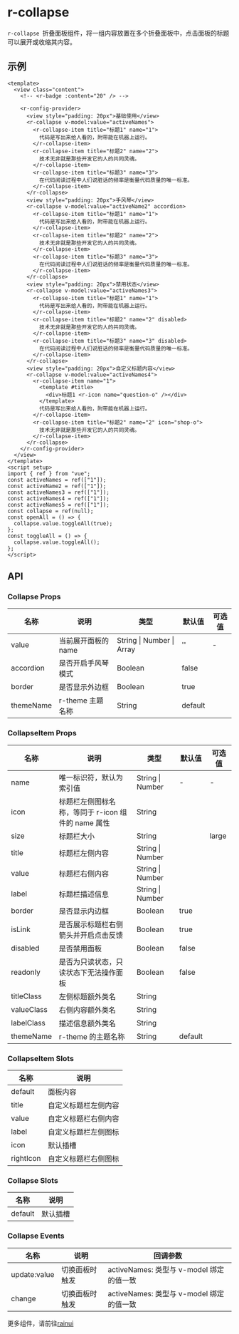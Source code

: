 <script setup>
  import {pathName} from '../components/hooks/usePath'
  pathName.value = 'pages/example/collapse/collapse'
 </script>

# r-collapse

`r-collapse `折叠面板组件，将一组内容放置在多个折叠面板中，点击面板的标题可以展开或收缩其内容。

## 示例

```vue
<template>
  <view class="content">
    <!-- <r-badge :content="20" /> -->

    <r-config-provider>
      <view style="padding: 20px">基础使用</view>
      <r-collapse v-model:value="activeNames">
        <r-collapse-item title="标题1" name="1">
          代码是写出来给人看的，附带能在机器上运行。
        </r-collapse-item>
        <r-collapse-item title="标题2" name="2">
          技术无非就是那些开发它的人的共同灵魂。
        </r-collapse-item>
        <r-collapse-item title="标题3" name="3">
          在代码阅读过程中人们说脏话的频率是衡量代码质量的唯一标准。
        </r-collapse-item>
      </r-collapse>
      <view style="padding: 20px">手风琴</view>
      <r-collapse v-model:value="activeName2" accordion>
        <r-collapse-item title="标题1" name="1">
          代码是写出来给人看的，附带能在机器上运行。
        </r-collapse-item>
        <r-collapse-item title="标题2" name="2">
          技术无非就是那些开发它的人的共同灵魂。
        </r-collapse-item>
        <r-collapse-item title="标题3" name="3">
          在代码阅读过程中人们说脏话的频率是衡量代码质量的唯一标准。
        </r-collapse-item>
      </r-collapse>
      <view style="padding: 20px">禁用状态</view>
      <r-collapse v-model:value="activeNames3">
        <r-collapse-item title="标题1" name="1">
          代码是写出来给人看的，附带能在机器上运行。
        </r-collapse-item>
        <r-collapse-item title="标题2" name="2" disabled>
          技术无非就是那些开发它的人的共同灵魂。
        </r-collapse-item>
        <r-collapse-item title="标题3" name="3" disabled>
          在代码阅读过程中人们说脏话的频率是衡量代码质量的唯一标准。
        </r-collapse-item>
      </r-collapse>
      <view style="padding: 20px">自定义标题内容</view>
      <r-collapse v-model:value="activeNames4">
        <r-collapse-item name="1">
          <template #title>
            <div>标题1 <r-icon name="question-o" /></div>
          </template>
          代码是写出来给人看的，附带能在机器上运行。
        </r-collapse-item>
        <r-collapse-item title="标题2" name="2" icon="shop-o">
          技术无非就是那些开发它的人的共同灵魂。
        </r-collapse-item>
      </r-collapse>
    </r-config-provider>
  </view>
</template>
<script setup>
import { ref } from "vue";
const activeNames = ref(["1"]);
const activeName2 = ref(["1"]);
const activeNames3 = ref(["1"]);
const activeNames4 = ref(["1"]);
const activeNames5 = ref(["1"]);
const collapse = ref(null);
const openAll = () => {
  collapse.value.toggleAll(true);
};
const toggleAll = () => {
  collapse.value.toggleAll();
};
</script>
```

## API

### Collapse Props

| 名称      | 说明                | 类型                      | 默认值  | 可选值 |
| --------- | ------------------- | ------------------------- | ------- | ------ |
| value     | 当前展开面板的 name | String \| Number \| Array | ''      | -      |
| accordion | 是否开启手风琴模式  | Boolean                   | false   |        |
| border    | 是否显示外边框      | Boolean                   | true    |        |
| themeName | r-theme 主题名称    | String                    | default |        |

### CollapseItem Props

| 名称       | 说明                                               | 类型             | 默认值  | 可选值 |
| ---------- | -------------------------------------------------- | ---------------- | ------- | ------ |
| name       | 唯一标识符，默认为索引值                           | String \| Number | -       | -      |
| icon       | 标题栏左侧图标名称，等同于 r-icon 组件的 name 属性 | String           |         |        |
| size       | 标题栏大小                                         | String           |         | large  |
| title      | 标题栏左侧内容                                     | String \| Number |         |        |
| value      | 标题栏右侧内容                                     | String \| Number |         |        |
| label      | 标题栏描述信息                                     | String \| Number |         |        |
| border     | 是否显示内边框                                     | Boolean          | true    |        |
| isLink     | 是否展示标题栏右侧箭头并开启点击反馈               | Boolean          | true    |        |
| disabled   | 是否禁用面板                                       | Boolean          | false   |        |
| readonly   | 是否为只读状态，只读状态下无法操作面板             | Boolean          | false   |        |
| titleClass | 左侧标题额外类名                                   | String           |         |        |
| valueClass | 右侧内容额外类名                                   | String           |         |        |
| labelClass | 描述信息额外类名                                   | String           |         |        |
| themeName  | r-theme 的主题名称                                 | String           | default |        |

### CollapseItem Slots

| 名称      | 说明                 |
| --------- | -------------------- |
| default   | 面板内容             |
| title     | 自定义标题栏左侧内容 |
| value     | 自定义标题栏右侧内容 |
| label     | 自定义标题栏左侧图标 |
| icon      | 默认插槽             |
| rightIcon | 自定义标题栏右侧图标 |

### Collapse Slots

| 名称    | 说明     |
| ------- | -------- |
| default | 默认插槽 |

### Collapse Events

| 名称         | 说明           | 回调参数                                 |
| ------------ | -------------- | ---------------------------------------- |
| update:value | 切换面板时触发 | activeNames: 类型与 v-model 绑定的值一致 |
| change       | 切换面板时触发 | activeNames: 类型与 v-model 绑定的值一致 |

更多组件，请前往[rainui](https://ext.dcloud.net.cn/plugin?id=19701)
